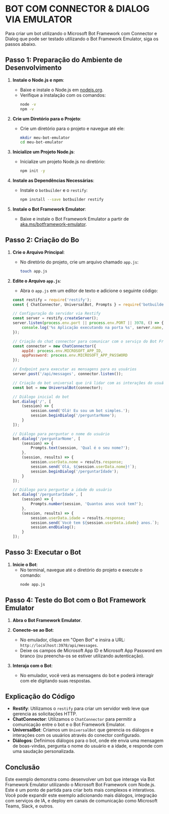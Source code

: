 # BOT COM CONNECTOR & DIALOG VIA EMULATOR
Para criar um bot utilizando o Microsoft Bot Framework com Connector e Dialog que pode ser testado utilizando o Bot Framework Emulator, siga os passos abaixo.

## Passo 1: Preparação do Ambiente de Desenvolvimento
1. **Instale o Node.js e npm**:
   - Baixe e instale o Node.js em [nodejs.org](https://nodejs.org).
   - Verifique a instalação com os comandos:
     ```bash
     node -v
     npm -v
     ```

2. **Crie um Diretório para o Projeto**:
   - Crie um diretório para o projeto e navegue até ele:
     ```bash
     mkdir meu-bot-emulator
     cd meu-bot-emulator
     ```

3. **Inicialize um Projeto Node.js**:
   - Inicialize um projeto Node.js no diretório:
     ```bash
     npm init -y
     ```

4. **Instale as Dependências Necessárias**:
   - Instale o `botbuilder` e o `restify`:
     ```bash
     npm install --save botbuilder restify
     ```

5. **Instale o Bot Framework Emulator**:
   - Baixe e instale o Bot Framework Emulator a partir de [aka.ms/botframework-emulator](https://aka.ms/botframework-emulator).

## Passo 2: Criação do Bo
1. **Crie o Arquivo Principal**:
   - No diretório do projeto, crie um arquivo chamado `app.js`:
     ```bash
     touch app.js
     ```

2. **Edite o Arquivo `app.js`**:
   - Abra o `app.js` em um editor de texto e adicione o seguinte código:

   ```javascript
   const restify = require('restify');
   const { ChatConnector, UniversalBot, Prompts } = require('botbuilder');

   // Configuração do servidor via Restify
   const server = restify.createServer();
   server.listen(process.env.port || process.env.PORT || 3978, () => {
       console.log('%s Aplicação executando na porta %s', server.name, server.url);
   });

   // Criação do chat connector para comunicar com o serviço do Bot Framework
   const connector = new ChatConnector({
       appId: process.env.MICROSOFT_APP_ID,
       appPassword: process.env.MICROSOFT_APP_PASSWORD
   });

   // Endpoint para executar as mensagens para os usuários
   server.post('/api/messages', connector.listen());

   // Criação do bot universal que irá lidar com as interações do usuário
   const bot = new UniversalBot(connector);

   // Diálogo inicial do bot
   bot.dialog('/', [
       (session) => {
           session.send('Olá! Eu sou um bot simples.');
           session.beginDialog('/perguntarNome');
       }
   ]);

   // Diálogo para perguntar o nome do usuário
   bot.dialog('/perguntarNome', [
       (session) => {
           Prompts.text(session, 'Qual é o seu nome?');
       },
       (session, results) => {
           session.userData.nome = results.response;
           session.send(`Olá, ${session.userData.nome}!`);
           session.beginDialog('/perguntarIdade');
       }
   ]);

   // Diálogo para perguntar a idade do usuário
   bot.dialog('/perguntarIdade', [
       (session) => {
           Prompts.number(session, 'Quantos anos você tem?');
       },
       (session, results) => {
           session.userData.idade = results.response;
           session.send(`Você tem ${session.userData.idade} anos.`);
           session.endDialog();
       }
   ]);
   ```

## Passo 3: Executar o Bot
1. **Inicie o Bot**:
   - No terminal, navegue até o diretório do projeto e execute o comando:
     ```bash
     node app.js
     ```

## Passo 4: Teste do Bot com o Bot Framework Emulator
1. **Abra o Bot Framework Emulator**.
2. **Conecte-se ao Bot**:
   - No emulador, clique em "Open Bot" e insira a URL: `http://localhost:3978/api/messages`.
   - Deixe os campos de Microsoft App ID e Microsoft App Password em branco (ou preencha-os se estiver utilizando autenticação).

3. **Interaja com o Bot**:
   - No emulador, você verá as mensagens do bot e poderá interagir com ele digitando suas respostas.

## Explicação do Código
- **Restify**: Utilizamos o `restify` para criar um servidor web leve que gerencia as solicitações HTTP.
- **ChatConnector**: Utilizamos o `ChatConnector` para permitir a comunicação entre o bot e o Bot Framework Emulator.
- **UniversalBot**: Criamos um `UniversalBot` que gerencia os diálogos e interações com os usuários através do conector configurado.
- **Diálogos**: Definimos diálogos para o bot, onde ele envia uma mensagem de boas-vindas, pergunta o nome do usuário e a idade, e responde com uma saudação personalizada.

## Conclusão
Este exemplo demonstra como desenvolver um bot que interage via Bot Framework Emulator utilizando o Microsoft Bot Framework com Node.js. Este é um ponto de partida para criar bots mais complexos e interativos. Você pode expandir este exemplo adicionando mais diálogos, integração com serviços de IA, e deploy em canais de comunicação como Microsoft Teams, Slack, e outros.